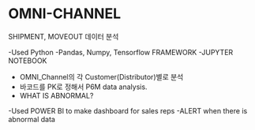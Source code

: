 # OMNI-CHANNEL
SHIPMENT, MOVEOUT 데이터 분석

-Used Python
-Pandas, Numpy, Tensorflow FRAMEWORK
-JUPYTER NOTEBOOK


- OMNI_Channel의 각 Customer(Distributor)별로 분석
- 바코드를 PK로 정해서 P6M data analysis.
- WHAT IS ABNORMAL?


-Used POWER BI to make dashboard for sales reps
-ALERT when there is abnormal data
